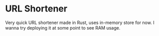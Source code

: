 # URL Shortener

Very quick URL shortener made in Rust, uses in-memory store for now. I wanna try deploying it at some point to see RAM usage.